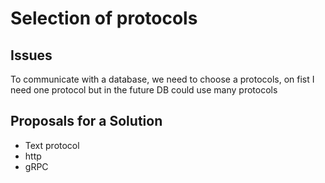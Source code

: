 # Selection of protocols

## Issues

To communicate with a database, we need to choose a protocols, on fist I need one protocol but in the future DB could use many protocols

## Proposals for a Solution
- Text protocol
- http
- gRPC

